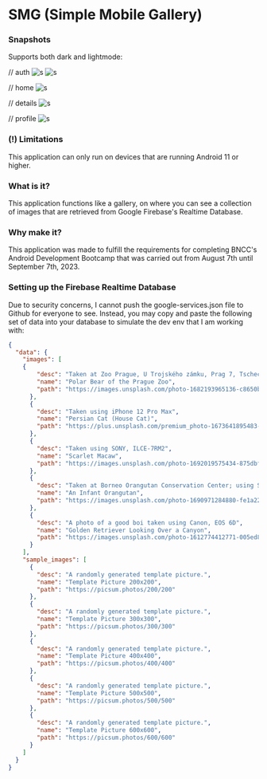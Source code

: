 # SMG (Simple Mobile Gallery)

### Snapshots

Supports both dark and lightmode:

// auth
![s](https://i.ibb.co/X8wHdSL/Screenshot-20230830-002545-Android-Dev-Bootcamp.png)
![s](https://i.ibb.co/dcJSPdf/Screenshot-20230830-002601-Android-Dev-Bootcamp.png)

// home
![s](https://i.ibb.co/5vb2gBP/Screenshot-20230904-190038-Android-Dev-Bootcamp.png)

// details
![s](https://i.ibb.co/cQNn90b/Screenshot-20230904-190625-Android-Dev-Bootcamp.png)

// profile
![s](https://i.ibb.co/N1tBJxg/Screenshot-20230904-190115-Android-Dev-Bootcamp.png)

### (!) Limitations

This application can only run on devices that are running Android 11 or higher.

### What is it?

This application functions like a gallery, on where you can see a collection of images that are retrieved from Google Firebase's Realtime Database.

### Why make it?

This application was made to fulfill the requirements for completing BNCC's Android Development Bootcamp that was carried out from August 7th until September 7th, 2023.

### Setting up the Firebase Realtime Database

Due to security concerns, I cannot push the google-services.json file to Github for everyone to see. Instead, you may copy and paste the following set of data into your database to simulate the dev env that I am working with:
```json
{
  "data": {
    "images": [
    {
        "desc": "Taken at Zoo Prague, U Trojského zámku, Prag 7, Tschechien; using Canon, EOS R5",
        "name": "Polar Bear of the Prague Zoo",
        "path": "https://images.unsplash.com/photo-1682193965136-c8650b543426?ixlib=rb-4.0.3&ixid=M3wxMjA3fDB8MHxwaG90by1wYWdlfHx8fGVufDB8fHx8fA%3D%3D&auto=format&fit=crop&w=480&h=480&q=80"
      },
      {
        "desc": "Taken using iPhone 12 Pro Max",
        "name": "Persian Cat (House Cat)",
        "path": "https://plus.unsplash.com/premium_photo-1673641895483-2119e6d9fd75?ixlib=rb-4.0.3&ixid=M3wxMjA3fDB8MHxwaG90by1wYWdlfHx8fGVufDB8fHx8fA%3D%3D&auto=format&fit=crop&w=480&h=480&q=80"
      },
      {
        "desc": "Taken using SONY, ILCE-7RM2",
        "name": "Scarlet Macaw",
        "path": "https://images.unsplash.com/photo-1692019575434-875dbfaeb023?ixlib=rb-4.0.3&ixid=M3wxMjA3fDB8MHxwaG90by1wYWdlfHx8fGVufDB8fHx8fA%3D%3D&auto=format&fit=crop&w=480&h=480&q=80"
      },
      {
        "desc": "Taken at Borneo Orangutan Conservation Center; using SONY, ILCE-7RM2",
        "name": "An Infant Orangutan",
        "path": "https://images.unsplash.com/photo-1690971284880-fe1a22fbe361?ixlib=rb-4.0.3&ixid=M3wxMjA3fDB8MHxwaG90by1wYWdlfHx8fGVufDB8fHx8fA%3D%3D&auto=format&fit=crop&w=480&h=480&q=80"
      },
      {
        "desc": "A photo of a good boi taken using Canon, EOS 6D",
        "name": "Golden Retriever Looking Over a Canyon",
        "path": "https://images.unsplash.com/photo-1612774412771-005ed8e861d2?ixlib=rb-4.0.3&ixid=M3wxMjA3fDB8MHxwaG90by1wYWdlfHx8fGVufDB8fHx8fA%3D%3D&auto=format&fit=crop&w=480&h=480&q=80"
      }
    ],
    "sample_images": [
      {
        "desc": "A randomly generated template picture.",
        "name": "Template Picture 200x200",
        "path": "https://picsum.photos/200/200"
      },
      {
        "desc": "A randomly generated template picture.",
        "name": "Template Picture 300x300",
        "path": "https://picsum.photos/300/300"
      },
      {
        "desc": "A randomly generated template picture.",
        "name": "Template Picture 400x400",
        "path": "https://picsum.photos/400/400"
      },
      {
        "desc": "A randomly generated template picture.",
        "name": "Template Picture 500x500",
        "path": "https://picsum.photos/500/500"
      },
      {
        "desc": "A randomly generated template picture.",
        "name": "Template Picture 600x600",
        "path": "https://picsum.photos/600/600"
      }
    ]
  }
}
```
